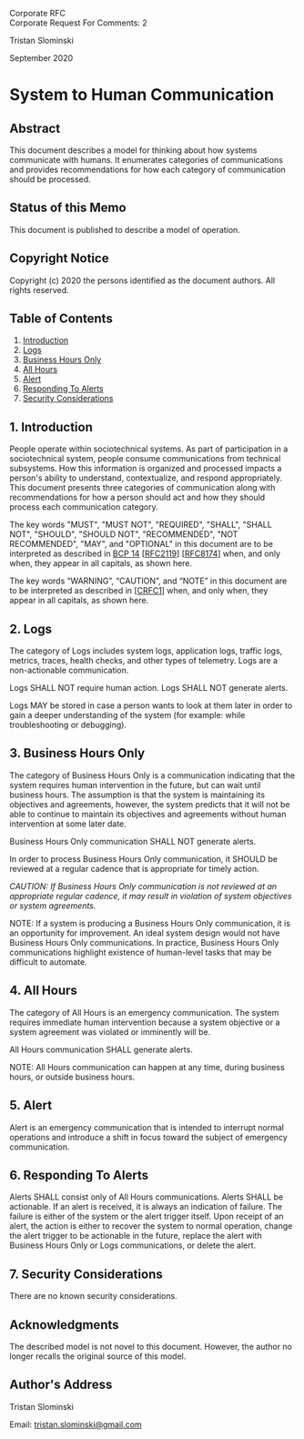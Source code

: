 Corporate RFC<br/>
Corporate Request For Comments: 2

Tristan Slominski

September 2020

# System to Human Communication

## Abstract

This document describes a model for thinking about how systems communicate with humans. It enumerates categories of communications and provides recommendations for how each category of communication should be processed.

## Status of this Memo

This document is published to describe a model of operation.

## Copyright Notice

Copyright (c) 2020 the persons identified as the document authors. All rights reserved.

## Table of Contents

1. [Introduction](#1-introduction)
2. [Logs](#2-logs)
3. [Business Hours Only](#3-business-hours-only)
4. [All Hours](#4-all-hours)
5. [Alert](#5-alert)
6. [Responding To Alerts](#6-responding-to-alerts)
7. [Security Considerations](#7-security-considerations)

## 1. Introduction

People operate within sociotechnical systems. As part of participation in a sociotechnical system, people consume communications from technical subsystems. How this information is organized and processed impacts a person's ability to understand, contextualize, and respond appropriately. This document presents three categories of communication along with recommendations for how a person should act and how they should process each communication category.

The key words "MUST", "MUST NOT", "REQUIRED", "SHALL", "SHALL NOT", "SHOULD", "SHOULD NOT", "RECOMMENDED", "NOT RECOMMENDED", "MAY", and "OPTIONAL" in this document are to be interpreted as described in [BCP 14](https://tools.ietf.org/html/bcp14) [[RFC2119](https://tools.ietf.org/html/rfc2119)] [[RFC8174](https://tools.ietf.org/html/rfc8174)] when, and only when, they appear in all capitals, as shown here. 

The key words “WARNING”, “CAUTION”, and “NOTE” in this document are to be interpreted as described in [[CRFC1](https://github.com/corporate-rfc/CRFC1)] when, and only when, they appear in all capitals, as shown here.

## 2. Logs

The category of Logs includes system logs, application logs, traffic logs, metrics, traces, health checks, and other types of telemetry. Logs are a non-actionable communication. 

Logs SHALL NOT require human action. Logs SHALL NOT generate alerts.

Logs MAY be stored in case a person wants to look at them later in order to gain a deeper understanding of the system (for example: while troubleshooting or debugging).

## 3. Business Hours Only

The category of Business Hours Only is a communication indicating that the system requires human intervention in the future, but can wait until business hours. The assumption is that the system is maintaining its objectives and agreements, however, the system predicts that it will not be able to continue to maintain its objectives and agreements without human intervention at some later date.

Business Hours Only communication SHALL NOT generate alerts.

In order to process Business Hours Only communication, it SHOULD be reviewed at a regular cadence that is appropriate for timely action.

_CAUTION: If Business Hours Only communication is not reviewed at an appropriate regular cadence, it may result in violation of system objectives or system agreements._

NOTE: If a system is producing a Business Hours Only communication, it is an opportunity for improvement. An ideal system design would not have Business Hours Only communications. In practice, Business Hours Only communications highlight existence of human-level tasks that may be difficult to automate.

## 4. All Hours

The category of All Hours is an emergency communication. The system requires immediate human intervention because a system objective or a system agreement was violated or imminently will be. 

All Hours communication SHALL generate alerts.

NOTE: All Hours communication can happen at any time, during business hours, or outside business hours.

## 5. Alert

Alert is an emergency communication that is intended to interrupt normal operations and introduce a shift in focus toward the subject of emergency communication.

## 6. Responding To Alerts

Alerts SHALL consist only of All Hours communications. Alerts SHALL be actionable. If an alert is received, it is always an indication of failure. The failure is either of the system or the alert trigger itself. Upon receipt of an alert, the action is either to recover the system to normal operation, change the alert trigger to be actionable in the future, replace the alert with Business Hours Only or Logs communications, or delete the alert.

## 7. Security Considerations

There are no known security considerations.

## Acknowledgments

The described model is not novel to this document. However, the author no longer recalls the original source of this model.

## Author's Address

Tristan Slominski

Email: tristan.slominski@gmail.com
